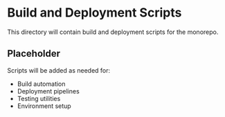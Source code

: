 # Build and Deployment Scripts

This directory will contain build and deployment scripts for the monorepo.

## Placeholder

Scripts will be added as needed for:
- Build automation
- Deployment pipelines
- Testing utilities
- Environment setup
